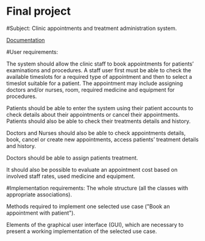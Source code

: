 # Final project

#Subject: 
Clinic appointments and treatment administration system.

[Documentation](https://github.com/OleksandrBieliakov/mas/blob/main/clinic/Documentation.pdf)

#User requirements:

The system should allow the clinic staff to book appointments for patients’ examinations and procedures. A staff user first must be able to check the available timeslots for a required type of appointment and then to select a timeslot suitable for a patient. The appointment may include assigning doctors and/or nurses, room, required medicine and equipment for procedures.

Patients should be able to enter the system using their patient accounts to check details about their appointments or cancel their appointments. Patients should also be able to check their treatments details and history.

Doctors and Nurses should also be able to check appointments details, book, cancel or create new appointments, access patients’ treatment details and history.

Doctors should be able to assign patients treatment.

It should also be possible to evaluate an appointment cost based on involved staff rates, used medicine and equipment.

#Implementation requirements:
The whole structure (all the classes with appropriate associations).

Methods required to implement one selected use case ("Book an appointment with patient").

Elements of the graphical user interface (GUI), which are necessary to present a working implementation of the selected use case.